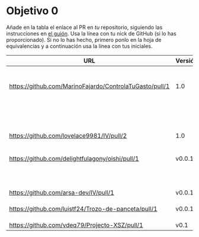 # Objetivo 0

Añade en la tabla el enlace al PR en *tu* repositorio, siguiendo las
instrucciones en [el guión](https://jj.github.io/IV/proyectos/objetivo-0). Usa
la línea con tu nick de GitHub (si lo has proporcionado). Si no lo has hecho,
primero ponlo en la hoja de equivalencias y a continuación usa la línea con tus
iniciales.

| URL                                        | Versión | Alcanzado |
|--------------------------------------------|---------|-----------|
| <!-- Enlace de aacosa34 --> | | |
| <!-- Enlace de ArturoAcf --> | | |
| <!-- Enlace de PacoCP5 --> | | |
| <!-- Enlace de C C S --> | | |
| <!-- Enlace de C V C --> | | |
| <!-- Enlace de C L F J --> | | |
| <!-- Enlace de MarinoFajardo --> | | |
| https://github.com/MarinoFajardo/ControlaTuGasto/pull/1 | 1.0 |  |
| <!-- Enlace de F V J A --> | | |
| <!-- Enlace de pabloFernandezRR --> | | |
| <!-- Enlace de F J --> | | |
| <!-- Enlace de F A D --> | | |
| <!-- Enlace de JaimeGM96 --> | | |
| <!-- Enlace de fjgallardo00 --> | | |
| <!-- Enlace de alvarogaro --> | | |
| <!-- Enlace de Juanmihdz --> | | |
| <!-- Enlace de martahuetem --> | | |
| <!-- Enlace de manujurado1 --> | | |
| <!-- Enlace de JoseCarlosJC --> | | |
| <!-- Enlace de adrianlc3 --> | | |
| <!-- Enlace de M A J J --> | | |
| <!-- Enlace de Gundisalvus2 --> | | |
| <!-- Enlace de pedromarting3 --> | | |
| <!-- Enlace de Davidmd00 --> | | |
| <!-- Enlace de M S A --> | | |
| <!-- Enlace de LuisMart7 --> | | |
| https://github.com/lovelace9981/IV/pull/2 | 1.0 |  |
| <!-- Enlace de M S P D --> | | |
| <!-- Enlace de dmonjasm --> | | |
| <!-- Enlace de santim15 --> | | |
| <!-- Enlace de M P I --> | | |
| <!-- Enlace de MauronMP --> | | |
| <!-- Enlace de amogue73 --> | | |
| https://github.com/delightfulagony/oishi/pull/1 | v0.0.1 | ✓ |
| <!-- Enlace de pablo1mc315 --> | | |
| <!-- Enlace de P J A J --> | | |
| <!-- Enlace de ottoeprz --> | | |
| <!-- Enlace de danielsp13 --> | | |
| <!-- Enlace de jmramirezG --> | | |
| <!-- Enlace de R B C --> | | |
| <!-- Enlace de chowfie --> | | |
| <!-- Enlace de CharlsMars --> | | |
| <!-- Enlace de fjromeero --> | | |
| <!-- Enlace de R M M --> | | |
| <!-- Enlace de Carlos-SE --> | | |
| https://github.com/arsa-dev/IV/pull/1 | v0.0.1 | |
| <!-- Enlace de OchoTumbao --> | | |
| <!-- Enlace de RafaelT00 --> | | |
| <!-- Enlace de ignaciotitos --> | | |
| https://github.com/luistf24/Trozo-de-panceta/pull/1 | v0.0.1 | |
| <!-- Enlace de mahotoca00 --> | | |
| <!-- Enlace de joseantonio2001 --> | | |
| <!-- Enlace de mariavallejo20 --> | | |
| https://github.com/vdeq79/Projecto-XSZ/pull/1 | v0.1 | |
